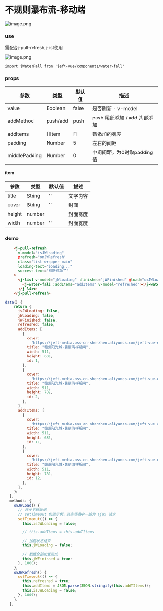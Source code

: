 # 不规则瀑布流-移动端


![image.png](https://p6-juejin.byteimg.com/tos-cn-i-k3u1fbpfcp/a2858289466940349719286f1cc0fb41~tplv-k3u1fbpfcp-watermark.image?)

### use

需配合j-pull-refresh,j-list使用

![image.png](https://p6-juejin.byteimg.com/tos-cn-i-k3u1fbpfcp/00c452e1d9c740fe8e6edb9f9338dc0d~tplv-k3u1fbpfcp-watermark.image?)

```
import jWaterFall from 'jeft-vue/components/water-fall'
```


### props


| 参数 | 类型 | 默认值 |描述 |
| --- | --- | -- | -- |
| value | Boolean | false | 是否刷新 - v-model |
| addMethod | push/add | push | push 尾部添加 / add 头部添加 |
| addItems | []Item | [] | 新添加的列表 |
| padding | Number | 5 | 左右的间距 |
| middlePadding | Number | 0 | 中间间距，为0时取padding值 |

#### item


| 参数 | 类型 | 默认值 |描述 |
| --- | --- | -- | -- |
| title | String | '' | 文字内容 |
| cover | String | '' |  封面 |
| height | number | | 封面高度 |
| width | number | '' |  封面宽度 |

### demo

``` html
    <j-pull-refresh
      v-model="isJWLoading"
      @refresh="onJWRefresh"
      class="list-wrapper main"
      loading-text="loading..."
      success-text="刷新成功了"
    >
      <j-list v-model="jWLoading" :finished="jWFinished" @load="onJWLoad">
        <j-water-fall :addItems="addItems" v-model="refreshed"></j-water-fall>
      </j-list>
    </j-pull-refresh>
```

``` js
data() {
    return {
      isJWLoading: false,
      jWLoading: false,
      jWFinished: false,
      refreshed: false,
      addItems: [
        {
          cover:
            "https://jeft-media.oss-cn-shenzhen.aliyuncs.com/jeft-vue-example/d48acef1-70e9-4fb6-ab34-a3ad09ea7af3%20%281%29.jpg",
          title: "赣州阳光城·翡丽湾样板间",
          width: 511,
          height: 682,
          id: 1,
        },
        {
          cover:
            "https://jeft-media.oss-cn-shenzhen.aliyuncs.com/jeft-vue-example/d48acef1-70e9-4fb6-ab34-a3ad09ea7af3%20%281%29.jpg",
          title: "赣州阳光城·翡丽湾样板间",
          width: 511,
          height: 782,
          id: 2,
        },
      ],
      addTItems: [
        {
          cover:
            "https://jeft-media.oss-cn-shenzhen.aliyuncs.com/jeft-vue-example/d48acef1-70e9-4fb6-ab34-a3ad09ea7af3%20%281%29.jpg",
          title: "赣州阳光城·翡丽湾样板间",
          width: 511,
          height: 682,
          id: 11,
        },
        {
          cover:
            "https://jeft-media.oss-cn-shenzhen.aliyuncs.com/jeft-vue-example/d48acef1-70e9-4fb6-ab34-a3ad09ea7af3%20%281%29.jpg",
          title: "赣州阳光城·翡丽湾样板间",
          width: 511,
          height: 782,
          id: 12,
        },
      ],
    };
  },
  methods: {
    onJWLoad() {
      // 异步更新数据
      // setTimeout 仅做示例，真实场景中一般为 ajax 请求
      setTimeout(() => {
        this.isJWLoading = false;

        // this.addItems = this.addTItems

        // 加载状态结束
        this.jWLoading = false;

        // 数据全部加载完成
        this.jWFinished = true;
      }, 1000);
    },
    onJWRefresh() {
      setTimeout(() => {
        this.refreshed = true;
        this.addItems = JSON.parse(JSON.stringify(this.addTItems));
        this.isJWLoading = false;
      }, 1000);
    },
  },
```

